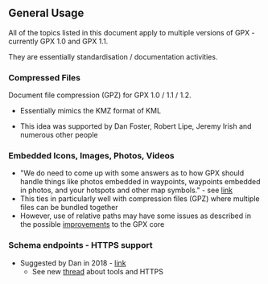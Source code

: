 ## General Usage

All of the topics listed in this document apply to multiple versions of GPX - currently GPX 1.0 and GPX 1.1.

They are essentially standardisation / documentation activities.



### Compressed Files

Document file compression (GPZ) for GPX 1.0 / 1.1 / 1.2.

- Essentially mimics the KMZ format of KML

- This idea was supported by Dan Foster, Robert Lipe, Jeremy Irish and numerous other people



### Embedded Icons, Images, Photos, Videos

- "We do need to come up with some answers as to how GPX should handle things like photos embedded in waypoints, waypoints embedded in photos, and your hotspots and other map symbols." - see [link](https://www.topografix.com/gpx_mailing_list.asp#885169760.20060825161206@topografix.com)
- This ties in particularly well with compression files (GPZ) where multiple files can be bundled together
- However, use of relative paths may have some issues as described in the possible [improvements](../core/README.md) to the GPX core



### Schema endpoints - HTTPS support

- Suggested by Dan in 2018 - [link](https://www.topografix.com/gpx_mailing_list.asp#698030247.20180425090713@topografix.com)
  - See new [thread](https://groups.io/g/gpx/topic/tools_for_validating_gpx/95697089?p=,,,20,0,0,0::recentpostdate/sticky,,,20,2,0,95697089,previd%3D1693402933996920097,nextid%3D1607599082822356246&previd=1693402933996920097&nextid=1607599082822356246) about tools and HTTPS

